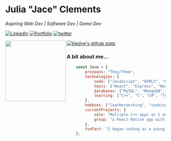 # Julia "Jace" Clements

<em>
 Aspiring Web Dev | Software Dev | Game Dev
</em>

<p></p>

<a href="https://www.linkedin.com/in/julia-jace-clements/" target="blank_">![LinkedIn](https://img.shields.io/badge/Linked%20In-Julia%20%22Jace%22%20Clements-informational)</a> <a href="https://tiiedye.github.io/React-Portfolio/" target="blank_">![Portfolio](https://img.shields.io/badge/Git%20Hub-Portfolio-green)</a> <a href="https://twitter.com/tiiedye_" target="blank_">![twitter](https://img.shields.io/badge/twitter-%40tiiedye__-blue)</a>

<img align="left" height="190" src="https://media.giphy.com/media/26tn33aiTi1jkl6H6/giphy.gif">

[![tiiedye's github stats](https://github-readme-stats.vercel.app/api?username=tiiedye&show_icons=true&theme=vue)](https://github.com/tiiedye/github-readme-stats)


### A bit about me...


```javascript
    const Jace = {
        pronouns: "They/Them",
        technologies: {
            code: ["JavaScript", "HTML5", "CSS", "C++"],
            tools: ["React", "Express", "Node"],
            databases: ["MySQL", "MongoDB", "Firebase"],
            learning: ["C++", "C", "C#", "Typescript"]
        },
        hobbies: ["leatherworking", "cooking", "video games"],
        currentProjects: {
            solo: "Multiple C++ apps as I expand my knowledge",
            group: "a React-Native app with my group at Third Project Development"
        },
        funFact: "I began coding as a young kid thanks to Neopets! That's how I learned basic HTML and CSS."
    };
```
